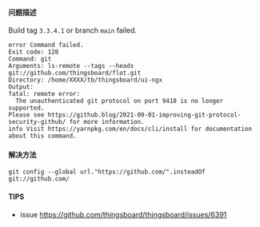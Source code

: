 #### 问题描述

Build tag `3.3.4.1` or branch `main` failed.

```
error Command failed.
Exit code: 128
Command: git
Arguments: ls-remote --tags --heads git://github.com/thingsboard/flot.git
Directory: /home/XXXX/tb/thingsboard/ui-ngx
Output:
fatal: remote error: 
  The unauthenticated git protocol on port 9418 is no longer supported.
Please see https://github.blog/2021-09-01-improving-git-protocol-security-github/ for more information.
info Visit https://yarnpkg.com/en/docs/cli/install for documentation about this command.
```

#### 解决方法

```
git config --global url."https://github.com/".insteadOf git://github.com/
```

#### TIPS

-  issue https://github.com/thingsboard/thingsboard/issues/6391
